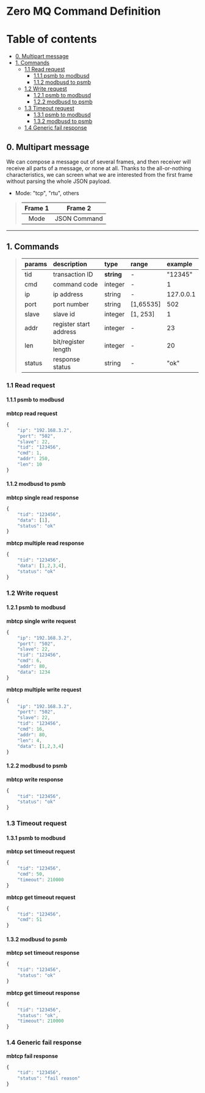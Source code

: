 # Zero MQ Command Definition

# Table of contents

<!-- TOC depthFrom:2 depthTo:2 insertAnchor:false orderedList:false updateOnSave:true withLinks:true -->

- [0. Multipart message](#0-multipart-message)
- [1. Commands](#1-commands)
	- [1.1 Read request](#11-read-request)
		- [1.1.1 psmb to modbusd](#111-psmb-to-modbusd)
		- [1.1.2 modbusd to psmb](#112-modbusd-to-psmb)
	- [1.2 Write request](#12-write-request)
		- [1.2.1 psmb to modbusd](#121-psmb-to-modbusd)
		- [1.2.2 modbusd to psmb](#122-modbusd-to-psmb)
	- [1.3 Timeout request](#13-timeout-request)
		- [1.3.1 psmb to modbusd](#131-psmb-to-modbusd)
		- [1.3.2 modbusd to psmb](#132-modbusd-to-psmb)
	- [1.4 Generic fail response](#14-generic-fail-response)

<!-- /TOC -->

## 0. Multipart message

We can compose a message out of several frames, and then receiver will receive all parts of a message, or none at all.
Thanks to the all-or-nothing characteristics, we can screen what we are interested from the first frame without parsing the whole JSON payload. 
- Mode: "tcp", "rtu", others

>| Frame 1     |  Frame 2      |
>|:-----------:|:-------------:|
>| Mode        |  JSON Command |

---

## 1. Commands

>| params   | description            | type          | range     | example           |
>|:---------|:-----------------------|:--------------|:----------|:------------------|
>| tid      | transaction ID         | **string**    | -         | "12345"           |
>| cmd      | command code           | integer       | -         | 1                 |
>| ip       | ip address             | string        | -         | 127.0.0.1         |
>| port     | port number            | string        | [1,65535] | 502               |
>| slave    | slave id               | integer       | [1, 253]  | 1                 |
>| addr     | register start address | integer       | -         | 23                |
>| len      | bit/register length    | integer       | -         | 20                |
>| status   | response status        | string        | -         | "ok"              |

### 1.1 Read request

#### 1.1.1 psmb to modbusd
**mbtcp read request**
```javascript
{
	"ip": "192.168.3.2",
	"port": "502",
	"slave": 22,
	"tid": "123456",
	"cmd": 1,
	"addr": 250,
	"len": 10
}
```

#### 1.1.2 modbusd to psmb
**mbtcp single read response**
```javascript
{
	"tid": "123456",
	"data": [1],
	"status": "ok"
}
```

**mbtcp multiple read response**
```javascript
{
	"tid": "123456",
	"data": [1,2,3,4],
	"status": "ok"
}
```

### 1.2 Write request

#### 1.2.1 psmb to modbusd
**mbtcp single write request**
```javascript
{
	"ip": "192.168.3.2",
	"port": "502",
	"slave": 22,
	"tid": "123456",
	"cmd": 6,
	"addr": 80,
	"data": 1234
}
```

**mbtcp multiple write request**
```javascript
{
	"ip": "192.168.3.2",
	"port": "502",
	"slave": 22,
	"tid": "123456",
	"cmd": 16,
	"addr": 80,
	"len": 4,
	"data": [1,2,3,4]
}
```
#### 1.2.2 modbusd to psmb

**mbtcp write response**
```javascript
{
	"tid": "123456",
	"status": "ok"
}
```

### 1.3 Timeout request

#### 1.3.1 psmb to modbusd

**mbtcp set timeout request**
```javascript
{
	"tid": "123456",
	"cmd": 50,
	"timeout": 210000
}
```

**mbtcp get timeout request**
```javascript
{
	"tid": "123456",
	"cmd": 51
}
```

#### 1.3.2 modbusd to psmb

**mbtcp set timeout response**
```javascript
{
	"tid": "123456",
	"status": "ok"
}
```

**mbtcp get timeout response**
```javascript
{
	"tid": "123456",
	"status": "ok",
	"timeout": 210000
}
```
### 1.4 Generic fail response

**mbtcp fail response**
```javascript
{
	"tid": "123456",
	"status": "fail reason"
}
```